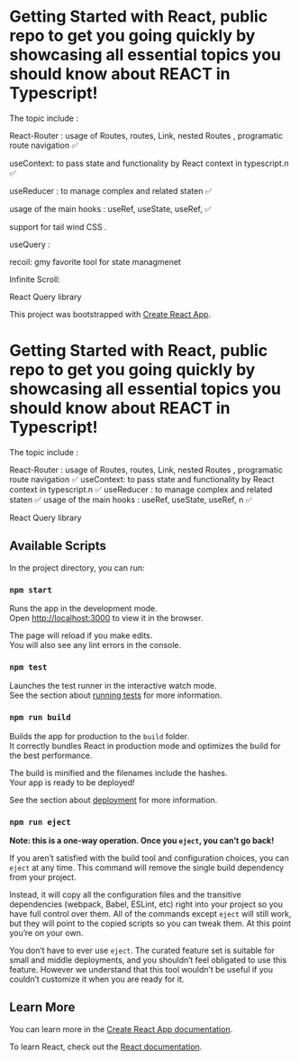 # Getting Started with React, public repo to get you going quickly by showcasing all essential topics you should know about REACT in Typescript!

The topic include :

React-Router : usage of Routes, routes, Link, nested Routes , programatic route navigation ✅

useContext: to pass state and functionality by React context in typescript.n ✅

useReducer : to manage complex and related staten ✅

usage of the main hooks : useRef, useState, useRef, ✅

support for tail wind CSS .

useQuery :

recoil: gmy favorite tool for state managmenet 

Infinite Scroll:


React Query library 






This project was bootstrapped with [Create React App](https://github.com/facebook/create-react-app).
# Getting Started with React, public repo to get you going quickly by showcasing all essential topics you should know about REACT in Typescript!

The topic include :

React-Router : usage of Routes, routes, Link, nested Routes , programatic route navigation ✅
useContext: to pass state and functionality by React context in typescript.n ✅
useReducer : to manage complex and related staten ✅
usage of the main hooks : useRef, useState, useRef, n ✅


React Query library 






## Available Scripts

In the project directory, you can run:

### `npm start`

Runs the app in the development mode.\
Open [http://localhost:3000](http://localhost:3000) to view it in the browser.

The page will reload if you make edits.\
You will also see any lint errors in the console.

### `npm test`

Launches the test runner in the interactive watch mode.\
See the section about [running tests](https://facebook.github.io/create-react-app/docs/running-tests) for more information.

### `npm run build`

Builds the app for production to the `build` folder.\
It correctly bundles React in production mode and optimizes the build for the best performance.

The build is minified and the filenames include the hashes.\
Your app is ready to be deployed!

See the section about [deployment](https://facebook.github.io/create-react-app/docs/deployment) for more information.

### `npm run eject`

**Note: this is a one-way operation. Once you `eject`, you can’t go back!**

If you aren’t satisfied with the build tool and configuration choices, you can `eject` at any time. This command will remove the single build dependency from your project.

Instead, it will copy all the configuration files and the transitive dependencies (webpack, Babel, ESLint, etc) right into your project so you have full control over them. All of the commands except `eject` will still work, but they will point to the copied scripts so you can tweak them. At this point you’re on your own.

You don’t have to ever use `eject`. The curated feature set is suitable for small and middle deployments, and you shouldn’t feel obligated to use this feature. However we understand that this tool wouldn’t be useful if you couldn’t customize it when you are ready for it.

## Learn More

You can learn more in the [Create React App documentation](https://facebook.github.io/create-react-app/docs/getting-started).

To learn React, check out the [React documentation](https://reactjs.org/).
